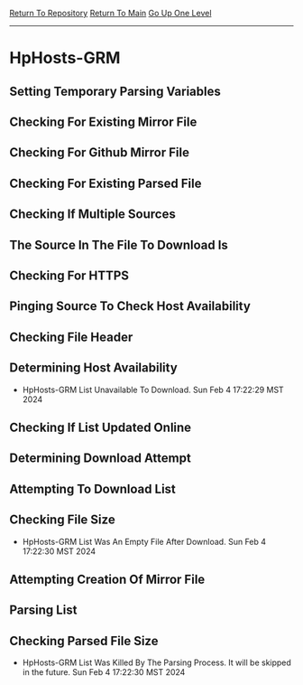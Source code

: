 [Return To Repository](https://github.com/DigitalWarrior/piholeparser/)
[Return To Main](https://github.com/DigitalWarrior/piholeparser/blob/master/RecentRunLogs/Mainlog.md)
[Go Up One Level](https://github.com/DigitalWarrior/piholeparser/blob/master/RecentRunLogs/TopLevelScripts/30-Processing-External-Blacklists.md)
____________________________________
# HpHosts-GRM
## Setting Temporary Parsing Variables
## Checking For Existing Mirror File
## Checking For Github Mirror File
## Checking For Existing Parsed File
## Checking If Multiple Sources
## The Source In The File To Download Is
## Checking For HTTPS
## Pinging Source To Check Host Availability
## Checking File Header
## Determining Host Availability
* HpHosts-GRM List Unavailable To Download. Sun Feb  4 17:22:29 MST 2024
## Checking If List Updated Online
## Determining Download Attempt
## Attempting To Download List
## Checking File Size
* HpHosts-GRM List Was An Empty File After Download. Sun Feb  4 17:22:30 MST 2024
## Attempting Creation Of Mirror File
## Parsing List
## Checking Parsed File Size
* HpHosts-GRM List Was Killed By The Parsing Process. It will be skipped in the future. Sun Feb  4 17:22:30 MST 2024
